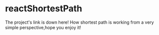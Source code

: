 # reactShortestPath
The project's link is down here!
How shortest path is working from a very simple perspective,hope you enjoy it!
